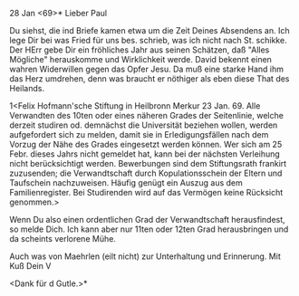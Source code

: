  28 Jan <69>*
Lieber Paul

Du siehst, die ind Briefe kamen etwa um die Zeit Deines Absendens an. Ich lege Dir bei was Fried für uns bes. schrieb, was ich nicht nach St. schikke. Der HErr gebe Dir ein fröhliches Jahr aus seinen Schätzen, daß "Alles Mögliche" herauskomme und Wirklichkeit werde. David bekennt einen wahren Widerwillen gegen das Opfer Jesu. Da muß eine starke Hand ihm das Herz umdrehen, denn was braucht er nöthiger als eben diese That des Heilands. 

1<Felix Hofmann'sche Stiftung in Heilbronn Merkur 23 Jan. 69. Alle Verwandten des 10ten oder eines näheren Grades der Seitenlinie, welche derzeit studiren od. demnächst die Universität beziehen wollen, werden aufgefordert sich zu melden, damit sie in Erledigungsfällen nach dem Vorzug der Nähe des Grades eingesetzt werden können. Wer sich am 25 Febr. dieses Jahrs nicht gemeldet hat, kann bei der nächsten Verleihung nicht berücksichtigt werden. Bewerbungen sind dem Stiftungsrath frankirt zuzusenden; die Verwandtschaft durch Kopulationsschein der Eltern und Taufschein nachzuweisen. Häufig genügt ein Auszug aus dem Familienregister. Bei Studirenden wird auf das Vermögen keine Rücksicht genommen.>

Wenn Du also einen ordentlichen Grad der Verwandtschaft herausfindest, so melde Dich. Ich kann aber nur 11ten oder 12ten Grad herausbringen und da scheints verlorene Mühe.

Auch was von Maehrlen (eilt nicht) zur Unterhaltung und Erinnerung.  Mit Kuß Dein V

<Dank für d Gutle.>*
